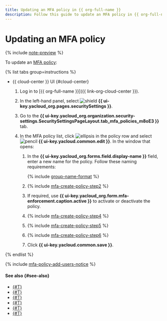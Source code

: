 ```yaml
---
title: Updating an MFA policy in {{ org-full-name }}
description: Follow this guide to update an MFA policy in {{ org-full-name }}.
---
```


# Updating an MFA policy

{% include [note-preview](../../../_includes/note-preview.md) %}

To update an [MFA policy](../../concepts/mfa.md#mfa-policies):

{% list tabs group=instructions %}

- {{ cloud-center }} UI {#cloud-center}

  1. Log in to [{{ org-full-name }}]({{ link-org-cloud-center }}).
  1. In the left-hand panel, select ![shield](../../../_assets/console-icons/shield.svg) **{{ ui-key.yacloud_org.pages.securitySettings }}**.
  1. Go to the **{{ ui-key.yacloud_org.organization.security-settings.SecuritySettingsPageLayout.tab_mfa_policies_m8oE3 }}** tab.
  1. In the MFA policy list, click ![ellipsis](../../../_assets/console-icons/ellipsis.svg) in the policy row and select ![pencil](../../../_assets/console-icons/pencil.svg) **{{ ui-key.yacloud.common.edit }}**. In the window that opens:

      1. In the **{{ ui-key.yacloud_org.forms.field.display-name }}** field, enter a new name for the policy. Follow these naming requirements:

          {% include [group-name-format](../../../_includes/organization/group-name-format.md) %}
      1. {% include [mfa-create-policy-step2](../../../_includes/organization/mfa-create-policy-step2.md) %}
      1. If required, use **{{ ui-key.yacloud_org.form.mfa-enforcement.caption.active }}** to activate or deactivate the policy.
      1. {% include [mfa-create-policy-step4](../../../_includes/organization/mfa-create-policy-step4.md) %}
      1. {% include [mfa-create-policy-step5](../../../_includes/organization/mfa-create-policy-step5.md) %}
      1. {% include [mfa-create-policy-step6](../../../_includes/organization/mfa-create-policy-step6.md) %}
      1. Click **{{ ui-key.yacloud.common.save }}**.

{% endlist %}

{% include [mfa-policy-add-users-notice](../../../_includes/organization/mfa-policy-add-users-notice.md) %}

#### See also {#see-also}

* [{#T}](./create-policy.md)
* [{#T}](./add-users.md)
* [{#T}](./deactivate-reactivate-policy.md)
* [{#T}](./delete-policy.md)
* [{#T}](./manage-verification.md)
* [{#T}](../../concepts/mfa.md)